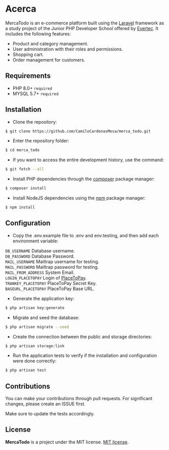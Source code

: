 
# Acerca

MercaTodo is an e-commerce platform built using the [Laravel](https://laravel.com/) framework as a study project of the Junior PHP Developer School offered by [Evertec](https://www.evertecinc.com/). It includes the following features:

- Product and category management.
- User administration with their roles and permissions.
- Shopping cart.
- Order management for customers.

## Requirements
- PHP 8.0+ `required`
- MYSQL 5.7+ `required`


## Installation

- Clone the repository:
```bash
$ git clone https://github.com/CamiloCardenasMesa/merca_todo.git
```
- Enter the repository folder:
```bash
$ cd merca_todo
```
- If you want to access the entire development history, use the command:
```bash
$ git fetch --all
```
- Install PHP dependencies through the [composer](https://getcomposer.org/download/) package manager:
```bash
$ composer install
```
- Install NodeJS dependencies using the [npm](https://nodejs.org/es/) package manager:
```bash
$ npm install
```
## Configuration

- Copy the .env.example file to .env and env.testing, and then add each environment variable:

`DB_USERNAME` Database username.  
`DB_PASSWORD` Database Password.  
`MAIL_USERNAME` Mailtrap username for testing.  
`MAIL_PASSWORD` Mailtrap password for testing.  
`MAIL_FROM_ADDRESS` System Email.  
`LOGIN_PLACETOPAY` Login of [PlaceToPay](https://docs-gateway.placetopay.com/docs/webcheckout-docs/ZG9jOjQxMjU1Njc-autenticacion).  
`TRANKEY_PLACETOPAY` PlaceToPay Secret Key.  
`BASEURL_PLACETOPAY` PlaceToPay Base URL.

- Generate the application key:
```bash
$ php artisan key:generate
```
- Migrate and seed the database:
```bash
$ php artisan migrate --seed
```
- Create the connection between the public and storage directories:
```bash
$ php artisan storage:link
```
- Run the application tests to verify if the installation and configuration were done correctly:
```bash
$ php artisan test
```
## Contributions

You can make your contributions through pull requests. For significant changes, please create an ISSUE first.  

Make sure to update the tests accordingly.

## License

**MercaTodo**  is a project under the MIT license. [MIT license](https://opensource.org/licenses/MIT).
